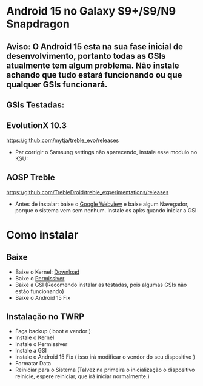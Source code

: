 # Android 15 no Galaxy S9+/S9/N9 Snapdragon
Aviso: O Android 15 esta na sua fase inicial de desenvolvimento, portanto todas as GSIs atualmente tem algum problema. Não instale achando que tudo estará funcionando ou que qualquer GSIs funcionará.
-
GSIs Testadas:
- 
EvolutionX 10.3
-
https://github.com/mytja/treble_evo/releases
- Par corrigir o Samsung settings não aparecendo, instale esse modulo no KSU: 


AOSP Treble
-
https://github.com/TrebleDroid/treble_experimentations/releases
- Antes de instalar: baixe o [Google Webview](https://www.apkmirror.com/apk/google-inc/android-system-webview/android-system-webview-132-0-6834-165-release/android-system-webview-132-0-6834-165-android-apk-download/) e baixe algum Navegador, porque o sistema vem sem nenhum. Instale os apks quando iniciar a GSI

# Como instalar
Baixe
-
- Baixe o Kernel:    [Download](https://github.com/backslashxx/KernelSU/releases)
- Baixe o  [Permissiver](https://sourceforge.net/projects/sgsi137/files/Permissiver%20v5.zip/download)
- Baixe a GSI (Recomendo instalar as testadas, pois algumas GSIs não estão funcionando)
- Baixe o Android 15 Fix

Instalação no TWRP
-
- Faça backup ( boot e vendor )
- Instale o Kernel
- Instale o Permissiver
- Instale a GSI
- Instale o Android 15 Fix ( isso irá modificar o vendor do seu dispositivo )
- Formatar Data
- Reiniciar para o Sistema (Talvez na primeira o inicialização o dispositivo reinicie, espere reiniciar, que irá iniciar normalmente.)

